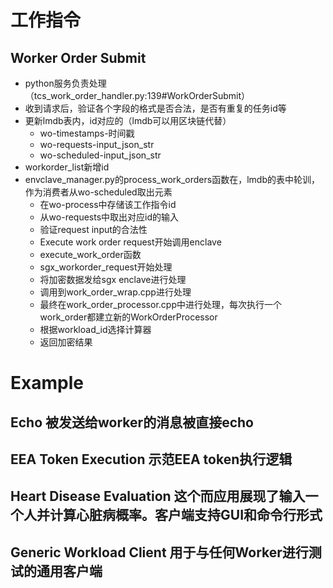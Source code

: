 # 工作指令
## Worker Order Submit
* python服务负责处理（tcs_work_order_handler.py:139#WorkOrderSubmit）
* 收到请求后，验证各个字段的格式是否合法，是否有重复的任务id等
* 更新lmdb表内，id对应的（lmdb可以用区块链代替）
    * wo-timestamps-时间戳
    * wo-requests-input_json_str
    * wo-scheduled-input_json_str
* workorder_list新增id
* envclave_manager.py的process_work_orders函数在，lmdb的表中轮训，作为消费者从wo-scheduled取出元素
    * 在wo-process中存储该工作指令id
    * 从wo-requests中取出对应id的输入
    * 验证request input的合法性
    * Execute work order request开始调用enclave
    * execute_work_order函数
    * sgx_workorder_request开始处理
    * 将加密数据发给sgx enclave进行处理
    * 调用到work_order_wrap.cpp进行处理
    * 最终在work_order_processor.cpp中进行处理，每次执行一个work_order都建立新的WorkOrderProcessor
    * 根据workload_id选择计算器
    * 返回加密结果
# Example

## Echo 被发送给worker的消息被直接echo

## EEA Token Execution 示范EEA token执行逻辑

## Heart Disease Evaluation 这个而应用展现了输入一个人并计算心脏病概率。客户端支持GUI和命令行形式

## Generic Workload Client 用于与任何Worker进行测试的通用客户端


